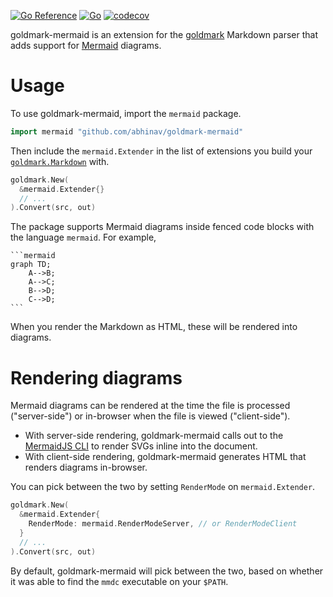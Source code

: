 [![Go Reference](https://pkg.go.dev/badge/github.com/abhinav/goldmark-mermaid.svg)](https://pkg.go.dev/github.com/abhinav/goldmark-mermaid)
[![Go](https://github.com/abhinav/goldmark-mermaid/actions/workflows/go.yml/badge.svg)](https://github.com/abhinav/goldmark-mermaid/actions/workflows/go.yml)
[![codecov](https://codecov.io/gh/abhinav/goldmark-mermaid/branch/main/graph/badge.svg?token=W98KYF8SPE)](https://codecov.io/gh/abhinav/goldmark-mermaid)

goldmark-mermaid is an extension for the [goldmark] Markdown parser that adds
support for [Mermaid] diagrams.

  [goldmark]: http://github.com/yuin/goldmark
  [Mermaid]: https://mermaid-js.github.io/mermaid/

# Usage

To use goldmark-mermaid, import the `mermaid` package.

```go
import mermaid "github.com/abhinav/goldmark-mermaid"
```

Then include the `mermaid.Extender` in the list of extensions you build your
[`goldmark.Markdown`] with.

  [`goldmark.Markdown`]: https://pkg.go.dev/github.com/yuin/goldmark#Markdown

```go
goldmark.New(
  &mermaid.Extender{}
  // ...
).Convert(src, out)
```

The package supports Mermaid diagrams inside fenced code blocks with the language `mermaid`. For example,

    ```mermaid
    graph TD;
        A-->B;
        A-->C;
        B-->D;
        C-->D;
    ```

When you render the Markdown as HTML, these will be rendered into diagrams.

# Rendering diagrams

Mermaid diagrams can be rendered
at the time the file is processed ("server-side")
or in-browser when the file is viewed ("client-side").

- With server-side rendering, goldmark-mermaid calls out to the
  [MermaidJS CLI](https://github.com/mermaid-js/mermaid-cli)
  to render SVGs inline into the document.
- With client-side rendering, goldmark-mermaid generates HTML that
  renders diagrams in-browser.

You can pick between the two by setting `RenderMode` on `mermaid.Extender`.

```go
goldmark.New(
  &mermaid.Extender{
    RenderMode: mermaid.RenderModeServer, // or RenderModeClient
  }
  // ...
).Convert(src, out)
```

By default, goldmark-mermaid will pick between the two,
based on whether it was able to find the `mmdc` executable on your `$PATH`.
